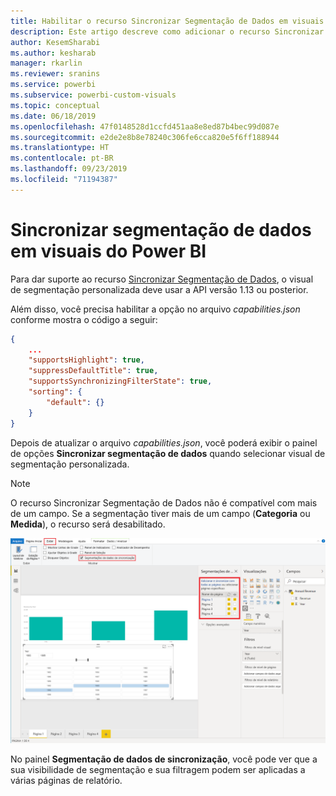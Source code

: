 ```yaml
---
title: Habilitar o recurso Sincronizar Segmentação de Dados em visuais do Power BI
description: Este artigo descreve como adicionar o recurso Sincronizar Segmentação de Dados a visuais do Power BI.
author: KesemSharabi
ms.author: kesharab
manager: rkarlin
ms.reviewer: sranins
ms.service: powerbi
ms.subservice: powerbi-custom-visuals
ms.topic: conceptual
ms.date: 06/18/2019
ms.openlocfilehash: 47f0148528d1ccfd451aa8e8ed87b4bec99d087e
ms.sourcegitcommit: e2de2e8b8e78240c306fe6cca820e5f6ff188944
ms.translationtype: HT
ms.contentlocale: pt-BR
ms.lasthandoff: 09/23/2019
ms.locfileid: "71194387"
---
```

# <a name="sync-slicers-in-power-bi-visuals"></a>Sincronizar segmentação de dados em visuais do Power BI

Para dar suporte ao recurso [Sincronizar Segmentação de Dados](https://docs.microsoft.com/power-bi/desktop-slicers), o visual de segmentação personalizada deve usar a API versão 1.13 ou posterior.

Além disso, você precisa habilitar a opção no arquivo *capabilities.json* conforme mostra o código a seguir:

```json
{
    ...
    "supportsHighlight": true,
    "suppressDefaultTitle": true,
    "supportsSynchronizingFilterState": true,
    "sorting": {
        "default": {}
    }
}
```

Depois de atualizar o arquivo *capabilities.json*, você poderá exibir o painel de opções **Sincronizar segmentação de dados** quando selecionar visual de segmentação personalizada.

> [!NOTE]
> O recurso Sincronizar Segmentação de Dados não é compatível com mais de um campo. Se a segmentação tiver mais de um campo (**Categoria** ou **Medida**), o recurso será desabilitado.

![O painel "Segmentações de dados de sincronização"](./media/sync-slicers-panel.png)

No painel **Segmentação de dados de sincronização**, você pode ver que a sua visibilidade de segmentação e sua filtragem podem ser aplicadas a várias páginas de relatório.
